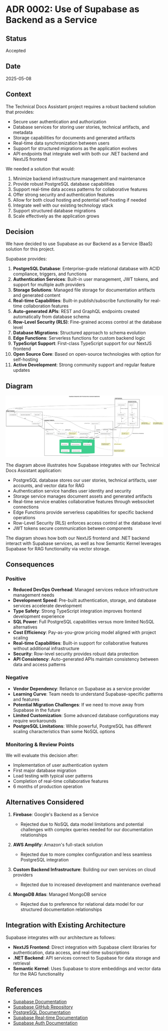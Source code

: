 # ADR 0002: Use of Supabase as Backend as a Service

## Status

Accepted

## Date

2025-05-08

## Context

The Technical Docs Assistant project requires a robust backend solution that provides:

- Secure user authentication and authorization
- Database services for storing user stories, technical artifacts, and metadata
- Storage capabilities for documents and generated artifacts
- Real-time data synchronization between users
- Support for structured migrations as the application evolves
- API endpoints that integrate well with both our .NET backend and NextJS frontend

We needed a solution that would:
1. Minimize backend infrastructure management and maintenance
2. Provide robust PostgreSQL database capabilities
3. Support real-time data access patterns for collaborative features
4. Offer strong security and authentication features
5. Allow for both cloud hosting and potential self-hosting if needed
6. Integrate well with our existing technology stack
7. Support structured database migrations
8. Scale effectively as the application grows

## Decision

We have decided to use Supabase as our Backend as a Service (BaaS) solution for this project.

Supabase provides:

1. **PostgreSQL Database**: Enterprise-grade relational database with ACID compliance, triggers, and functions
2. **Authentication Services**: Built-in user management, JWT tokens, and support for multiple auth providers
3. **Storage Solutions**: Managed file storage for documentation artifacts and generated content
4. **Real-time Capabilities**: Built-in publish/subscribe functionality for real-time collaboration features
5. **Auto-generated APIs**: REST and GraphQL endpoints created automatically from database schema
6. **Row-Level Security (RLS)**: Fine-grained access control at the database level
7. **Database Migrations**: Structured approach to schema evolution
8. **Edge Functions**: Serverless functions for custom backend logic
9. **TypeScript Support**: First-class TypeScript support for our NextJS frontend
10. **Open Source Core**: Based on open-source technologies with option for self-hosting
11. **Active Development**: Strong community support and regular feature updates

## Diagram

![Supabase Integration](../../diagrams/Supabase-integration.png)

The diagram above illustrates how Supabase integrates with our Technical Docs Assistant application:
- PostgreSQL database stores our user stories, technical artifacts, user accounts, and vector data for RAG
- Authentication service handles user identity and security
- Storage service manages document assets and generated artifacts
- Real-time service enables collaborative features through websocket connections
- Edge Functions provide serverless capabilities for specific backend operations
- Row-Level Security (RLS) enforces access control at the database level
- JWT tokens secure communication between components

The diagram shows how both our NextJS frontend and .NET backend interact with Supabase services, as well as how Semantic Kernel leverages Supabase for RAG functionality via vector storage.

## Consequences

### Positive

- **Reduced DevOps Overhead**: Managed services reduce infrastructure management needs
- **Development Speed**: Pre-built authentication, storage, and database services accelerate development
- **Type Safety**: Strong TypeScript integration improves frontend development experience
- **SQL Power**: Full PostgreSQL capabilities versus more limited NoSQL alternatives
- **Cost Efficiency**: Pay-as-you-grow pricing model aligned with project scaling
- **Real-time Capabilities**: Built-in support for collaborative features without additional infrastructure
- **Security**: Row-level security provides robust data protection
- **API Consistency**: Auto-generated APIs maintain consistency between data and access patterns

### Negative

- **Vendor Dependency**: Reliance on Supabase as a service provider
- **Learning Curve**: Team needs to understand Supabase-specific patterns and features
- **Potential Migration Challenges**: If we need to move away from Supabase in the future
- **Limited Customization**: Some advanced database configurations may require workarounds
- **PostgreSQL Limitations**: While powerful, PostgreSQL has different scaling characteristics than some NoSQL options

### Monitoring & Review Points

We will evaluate this decision after:
- Implementation of user authentication system
- First major database migration
- Load testing with typical user patterns
- Completion of real-time collaborative features
- 6 months of production operation

## Alternatives Considered

1. **Firebase**: Google's Backend as a Service
   - Rejected due to NoSQL data model limitations and potential challenges with complex queries needed for our documentation relationships
   
2. **AWS Amplify**: Amazon's full-stack solution
   - Rejected due to more complex configuration and less seamless PostgreSQL integration
   
3. **Custom Backend Infrastructure**: Building our own services on cloud providers
   - Rejected due to increased development and maintenance overhead

4. **MongoDB Atlas**: Managed MongoDB service
   - Rejected due to preference for relational data model for our structured documentation relationships

## Integration with Existing Architecture

Supabase integrates with our architecture as follows:

- **NextJS Frontend**: Direct integration with Supabase client libraries for authentication, data access, and real-time subscriptions
- **.NET Backend**: API services connect to Supabase for data storage and retrieval
- **Semantic Kernel**: Uses Supabase to store embeddings and vector data for the RAG functionality

## References

- [Supabase Documentation](https://supabase.com/docs)
- [Supabase GitHub Repository](https://github.com/supabase/supabase)
- [PostgreSQL Documentation](https://www.postgresql.org/docs/)
- [Supabase Real-time Documentation](https://supabase.com/docs/guides/realtime)
- [Supabase Auth Documentation](https://supabase.com/docs/guides/auth)